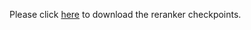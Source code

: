 Please click [here](https://drive.google.com/drive/folders/18f77c9BSzw6aviaLLV9pwdOAZ96f3Yox?usp=sharing) to download the reranker checkpoints.

 
